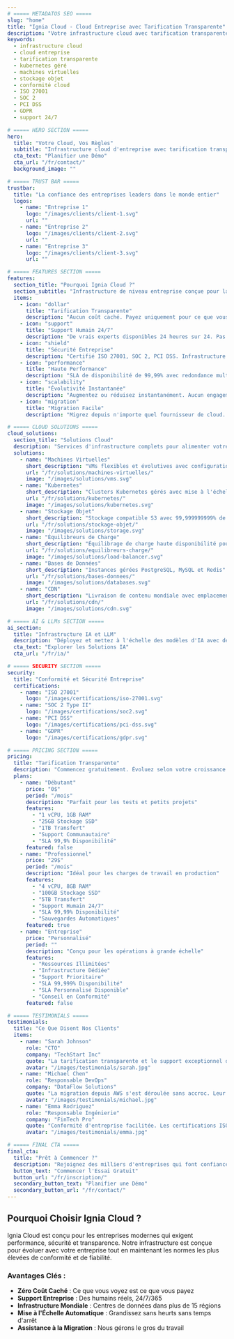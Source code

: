 ```yaml
---
# ===== METADATOS SEO =====
slug: "home"
title: "Ignia Cloud - Cloud Entreprise avec Tarification Transparente"
description: "Votre infrastructure cloud avec tarification transparente, support humain 24/7 et conformité d'entreprise. Certifié ISO 27001, SOC 2, PCI DSS."
keywords:
  - infrastructure cloud
  - cloud entreprise
  - tarification transparente
  - kubernetes géré
  - machines virtuelles
  - stockage objet
  - conformité cloud
  - ISO 27001
  - SOC 2
  - PCI DSS
  - GDPR
  - support 24/7

# ===== HERO SECTION =====
hero:
  title: "Votre Cloud, Vos Règles"
  subtitle: "Infrastructure cloud d'entreprise avec tarification transparente et support humain 24/7. Aucun coût caché, aucune surprise."
  cta_text: "Planifier une Démo"
  cta_url: "/fr/contact/"
  background_image: ""

# ===== TRUST BAR =====
trustbar:
  title: "La confiance des entreprises leaders dans le monde entier"
  logos:
    - name: "Entreprise 1"
      logo: "/images/clients/client-1.svg"
      url: ""
    - name: "Entreprise 2"
      logo: "/images/clients/client-2.svg"
      url: ""
    - name: "Entreprise 3"
      logo: "/images/clients/client-3.svg"
      url: ""

# ===== FEATURES SECTION =====
features:
  section_title: "Pourquoi Ignia Cloud ?"
  section_subtitle: "Infrastructure de niveau entreprise conçue pour la performance, la sécurité et la transparence"
  items:
    - icon: "dollar"
      title: "Tarification Transparente"
      description: "Aucun coût caché. Payez uniquement pour ce que vous utilisez avec une tarification claire et prévisible."
    - icon: "support"
      title: "Support Humain 24/7"
      description: "De vrais experts disponibles 24 heures sur 24. Pas de bots, pas de réponses automatisées."
    - icon: "shield"
      title: "Sécurité Entreprise"
      description: "Certifié ISO 27001, SOC 2, PCI DSS. Infrastructure conforme GDPR."
    - icon: "performance"
      title: "Haute Performance"
      description: "SLA de disponibilité de 99,99% avec redondance multi-régions et faible latence."
    - icon: "scalability"
      title: "Évolutivité Instantanée"
      description: "Augmentez ou réduisez instantanément. Aucun engagement, aucun contrat à long terme."
    - icon: "migration"
      title: "Migration Facile"
      description: "Migrez depuis n'importe quel fournisseur de cloud. Nous gérons la complexité pour vous."

# ===== CLOUD SOLUTIONS =====
cloud_solutions:
  section_title: "Solutions Cloud"
  description: "Services d'infrastructure complets pour alimenter votre entreprise"
  solutions:
    - name: "Machines Virtuelles"
      short_description: "VMs flexibles et évolutives avec configurations personnalisables"
      url: "/fr/solutions/machines-virtuelles/"
      image: "/images/solutions/vms.svg"
    - name: "Kubernetes"
      short_description: "Clusters Kubernetes gérés avec mise à l'échelle automatique"
      url: "/fr/solutions/kubernetes/"
      image: "/images/solutions/kubernetes.svg"
    - name: "Stockage Objet"
      short_description: "Stockage compatible S3 avec 99,999999999% de durabilité"
      url: "/fr/solutions/stockage-objet/"
      image: "/images/solutions/storage.svg"
    - name: "Équilibreurs de Charge"
      short_description: "Équilibrage de charge haute disponibilité pour vos applications"
      url: "/fr/solutions/equilibreurs-charge/"
      image: "/images/solutions/load-balancer.svg"
    - name: "Bases de Données"
      short_description: "Instances gérées PostgreSQL, MySQL et Redis"
      url: "/fr/solutions/bases-donnees/"
      image: "/images/solutions/databases.svg"
    - name: "CDN"
      short_description: "Livraison de contenu mondiale avec emplacements edge dans le monde entier"
      url: "/fr/solutions/cdn/"
      image: "/images/solutions/cdn.svg"

# ===== AI & LLMs SECTION =====
ai_section:
  title: "Infrastructure IA et LLM"
  description: "Déployez et mettez à l'échelle des modèles d'IA avec des instances GPU optimisées pour les charges de travail d'apprentissage automatique. Entraînez, affinez et servez des LLMs avec une infrastructure de niveau entreprise."
  cta_text: "Explorer les Solutions IA"
  cta_url: "/fr/ia/"

# ===== SECURITY SECTION =====
security:
  title: "Conformité et Sécurité Entreprise"
  certifications:
    - name: "ISO 27001"
      logo: "/images/certifications/iso-27001.svg"
    - name: "SOC 2 Type II"
      logo: "/images/certifications/soc2.svg"
    - name: "PCI DSS"
      logo: "/images/certifications/pci-dss.svg"
    - name: "GDPR"
      logo: "/images/certifications/gdpr.svg"

# ===== PRICING SECTION =====
pricing:
  title: "Tarification Transparente"
  description: "Commencez gratuitement. Évoluez selon votre croissance. Aucun frais caché."
  plans:
    - name: "Débutant"
      price: "0$"
      period: "/mois"
      description: "Parfait pour les tests et petits projets"
      features:
        - "1 vCPU, 1GB RAM"
        - "25GB Stockage SSD"
        - "1TB Transfert"
        - "Support Communautaire"
        - "SLA 99,9% Disponibilité"
      featured: false
    - name: "Professionnel"
      price: "29$"
      period: "/mois"
      description: "Idéal pour les charges de travail en production"
      features:
        - "4 vCPU, 8GB RAM"
        - "100GB Stockage SSD"
        - "5TB Transfert"
        - "Support Humain 24/7"
        - "SLA 99,99% Disponibilité"
        - "Sauvegardes Automatiques"
      featured: true
    - name: "Entreprise"
      price: "Personnalisé"
      period: ""
      description: "Conçu pour les opérations à grande échelle"
      features:
        - "Ressources Illimitées"
        - "Infrastructure Dédiée"
        - "Support Prioritaire"
        - "SLA 99,999% Disponibilité"
        - "SLA Personnalisé Disponible"
        - "Conseil en Conformité"
      featured: false

# ===== TESTIMONIALS =====
testimonials:
  title: "Ce Que Disent Nos Clients"
  items:
    - name: "Sarah Johnson"
      role: "CTO"
      company: "TechStart Inc"
      quote: "La tarification transparente et le support exceptionnel d'Ignia Cloud nous ont aidés à réduire nos coûts cloud de 40% tout en améliorant les performances."
      avatar: "/images/testimonials/sarah.jpg"
    - name: "Michael Chen"
      role: "Responsable DevOps"
      company: "DataFlow Solutions"
      quote: "La migration depuis AWS s'est déroulée sans accroc. Leur équipe nous a guidés à chaque étape."
      avatar: "/images/testimonials/michael.jpg"
    - name: "Emma Rodriguez"
      role: "Responsable Ingénierie"
      company: "FinTech Pro"
      quote: "Conformité d'entreprise facilitée. Les certifications ISO 27001 et SOC 2 nous ont donné confiance pour déplacer nos charges de travail critiques."
      avatar: "/images/testimonials/emma.jpg"

# ===== FINAL CTA =====
final_cta:
  title: "Prêt à Commencer ?"
  description: "Rejoignez des milliers d'entreprises qui font confiance à Ignia Cloud pour leurs besoins d'infrastructure. Commencez votre essai gratuit aujourd'hui."
  button_text: "Commencer l'Essai Gratuit"
  button_url: "/fr/inscription/"
  secondary_button_text: "Planifier une Démo"
  secondary_button_url: "/fr/contact/"
---
```


<!-- Contenido adicional en Markdown (opcional) -->
## Pourquoi Choisir Ignia Cloud ?

Ignia Cloud est conçu pour les entreprises modernes qui exigent performance, sécurité et transparence. Notre infrastructure est conçue pour évoluer avec votre entreprise tout en maintenant les normes les plus élevées de conformité et de fiabilité.

### Avantages Clés :
- **Zéro Coût Caché** : Ce que vous voyez est ce que vous payez
- **Support Entreprise** : Des humains réels, 24/7/365
- **Infrastructure Mondiale** : Centres de données dans plus de 15 régions
- **Mise à l'Échelle Automatique** : Grandissez sans heurts sans temps d'arrêt
- **Assistance à la Migration** : Nous gérons le gros du travail
